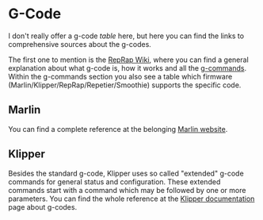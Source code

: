 # G-Code

I don't really offer a g-code *table* here, but here you can find the links to comprehensive sources about the g-codes.  
  
The first one to mention is the [RepRap Wiki](https://reprap.org/wiki/G-code), where you can find a general explanation about what g-code is, how it works and all the [g-commands](https://reprap.org/wiki/G-code#G-commands). Within the g-commands section you also see a table which firmware (Marlin/Klipper/RepRap/Repetier/Smoothie) supports the specific code. 
   
## Marlin 
You can find a complete reference at the belonging [Marlin website](https://marlinfw.org/meta/gcode/).  
  
## Klipper 
Besides the standard g-code, Klipper uses so called "extended" g-code commands for general status and configuration. These extended commands start with a command which may be followed by one or more parameters. You can find the whole reference at the [Klipper documentation](https://www.klipper3d.org/G-Codes.html) page about g-codes.  
